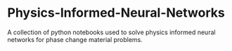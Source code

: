 # Physics-Informed-Neural-Networks
A collection of python notebooks used to solve physics informed neural networks for phase change material problems.
